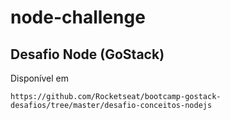 # node-challenge
## Desafio Node (GoStack)

Disponível em
```
https://github.com/Rocketseat/bootcamp-gostack-desafios/tree/master/desafio-conceitos-nodejs
```
